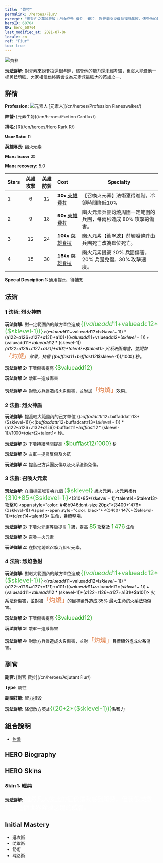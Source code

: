 ```yaml
---
title: "費拉"
permalink: /heroes/Fiur/
excerpt: "魔法门之英雄无敌：战争纪元 費拉. 費拉. 對元素來說費拉還很年輕，儘管他的能力還未經考驗，但沒人能像他一樣勇猛頑強。大家相信他終將會成為元素城最強大的英雄之一。"
heroID: 60704
QR: hero_60704
last_modified_at: 2021-07-06
locale: cn
ref: "Fiur"
toc: true
---
```

  ![費拉](/images/h/h_Fiur.jpg)

 **玩法詳解:** 對元素來說費拉還很年輕，儘管他的能力還未經考驗，但沒人能像他一樣勇猛頑強。大家相信他終將會成為元素城最強大的英雄之一。
## 詳情
 **Profession:** ![元素人](/images/h/h_prof_13.png)  [元素人](/cn/heroes/Profession Planeswalker/)

 **陣營:** [元素生物](/cn/heroes/Faction Conflux/)

 **排名:** [R](/cn/heroes/Hero Rank R/)

 **User Rate:** R

 **英雄專長:** 幽火元素

 **Mana base:** 20

 **Mana recovery:** 5.0


  | Stars | 英雄攻擊 | 英雄防禦 | Cost |     Specialty     |
  |---------|:---------------:|:---------------:|:--|--------------------|
  |    1    | 6 | 12 | **30x** [英雄費拉](/cn/Items/her_381/) | 【召喚火元素】法術獲得進階，冷卻時間降低10% |
  |    2    | 9 | 18 | **50x** [英雄費拉](/cn/Items/her_381/) | 幽火元素兵團灼燒周圍一定範圍的兵團，每兩秒造成 80% 攻擊的傷害。 |
  |    3    | 12 | 24 | **100x** [英雄費拉](/cn/Items/her_381/) | 幽火元素【衝擊波】的觸發條件由兵團死亡改為單位死亡。 |
  |    4    | 15 | 30 | **150x** [英雄費拉](/cn/Items/her_381/) | 幽火元素提高 20% 兵團傷害，20% 兵團免傷，30% 攻擊速度。 |

 **Special Desciption 1:** 通用提示，待補充

## 法術
### 1 法術: 烈火神箭
 **玩法詳解:** 對一定範圍內的敵方單位造成 <span style="color: #48b946;font-size:20px">{($valueadd11+$valueadd12*($sklevel-1))}</span><span style="color: black"><($valueadd11+$valueadd12*($sklevel-1))*($a122+$a126+$a127+$a131)+$a101+(($valueadd11+$valueadd12*($sklevel-1))+($valueadd11+$valueadd12*($sklevel-1))*($a122+$a126+$a127+$a131)+$a101)*$talent2+$talent1> 火系法術傷害，並附加<span style="color: #e07c44;font-size:20px">「灼燒」</span><span style="color: black">效果，持續 {($bufflast11+$bufflast12*($sklevel-1))/1000} 秒。

 **玩法詳解 2:** 下階傷害提高 <span style="color: #1ca216;font-size:18px">{$valueadd12}</span><span style="color: black">

 **玩法詳解 3:** 敵軍－造成傷害

 **玩法詳解 4:** 對敵方兵團造成火系傷害，並附加<span style="color: #e07c44;font-size:20px">「灼燒」</span><span style="color: black">效果。

### 2 法術: 烈火神盾
 **玩法詳解:** 提高較大範圍內的己方單位 {($buffaddattr12+$buffaddattr13*($sklevel-1))}<($buffaddattr12+$buffaddattr13*($sklevel-1))*($a122+$a126+$a132+$a136)>% 反傷，並免疫火系法術傷害，持續 <span style="color: #48b946;font-size:20px">{($bufflast11+$bufflast12*($sklevel-1))/1000}</span><span style="color: black"><($bufflast11+$bufflast12*($sklevel-1))/1000*$talent2+$talent1> 秒。

 **玩法詳解 2:** 下階持續時間提高 <span style="color: #1ca216;font-size:18px">{$bufflast12/1000}</span><span style="color: black"> 秒

 **玩法詳解 3:** 友軍－提高反傷及火抗

 **玩法詳解 4:** 提高己方兵團反傷以及火系法術免傷。

### 3 法術: 召喚火元素
 **玩法詳解:** 在目標區域召喚九個 <span style="color: #48b946;font-size:20px">{$sklevel}</span><span style="color: black"> 級火元素，火元素擁有 <span style="color: #48b946;font-size:20px">{310+85*($sklevel-1)}</span><span style="color: black"><(310+85*($sklevel-1))*$talent14+$talent13> 攻擊和 <span style="color: #48b946;font-size:20px">{3400+1476*($sklevel-1)}</span><span style="color: black"><(3400+1476*($sklevel-1))*$talent14+$talent13> 生命，持續整場。

 **玩法詳解 2:** 下階火元素等級提高 <span style="color: #1ca216;font-size:18px">1</span><span style="color: black"> 級，提高 <span style="color: #1ca216;font-size:18px">85</span><span style="color: black"> 攻擊及 <span style="color: #1ca216;font-size:18px">1,476</span><span style="color: black"> 生命

 **玩法詳解 3:** 召喚－火元素

 **玩法詳解 4:** 在指定地點召喚九個火元素。

### 4 法術: 烈焰激射
 **玩法詳解:** 對較大範圍內的敵方單位造成 <span style="color: #48b946;font-size:20px">{($valueadd11+$valueadd12*($sklevel-1))}</span><span style="color: black"><($valueadd11+$valueadd12*($sklevel-1))*($a122+$a126+$a127+$a131)+$a101+(($valueadd11+$valueadd12*($sklevel-1))+($valueadd11+$valueadd12*($sklevel-1))*($a122+$a126+$a127+$a131)+$a101)> 火系法術傷害，並對被<span style="color: #e07c44;font-size:20px">「灼燒」</span><span style="color: black">的目標額外造成 35% 最大生命的火系法術傷害。

 **玩法詳解 2:** 下階傷害提高 <span style="color: #1ca216;font-size:18px">{$valueadd12}</span><span style="color: black">

 **玩法詳解 3:** 敵軍－造成傷害

 **玩法詳解 4:** 對敵方兵團造成火系傷害，並對<span style="color: #e07c44;font-size:20px">「灼燒」</span><span style="color: black">目標額外造成<span style="color: #1ca216"></span><span style="color: black">火系傷害。


## 副官

 **副官:**  [副官 費拉](/cn/heroes/Adjutant Fiur/) 

 **Type:**  屬性 

 **副關技能:**  智力損毀 

 **玩法詳解:** 降低敵方英雄<span style="color: #48b946;font-size:20px">{(20+2*($sklevel-1))}</span><span style="color: black">點智力

## 組合說明

* [灼燒](/cn/combination/灼燒/) 

## HERO Biography

## HERO Skins
### Skin 1: **經典**

 **玩法詳解:** <span style="color: #ffffff;font-size:20px">雖然凡人彼此的征伐讓我感到厭惡，但我很樂意幫助這個世界除掉惡魔的威脅。</span>



## Initial Mastery
   - 進攻術
   - 防禦術
   - 箭術
   - 尋路術
